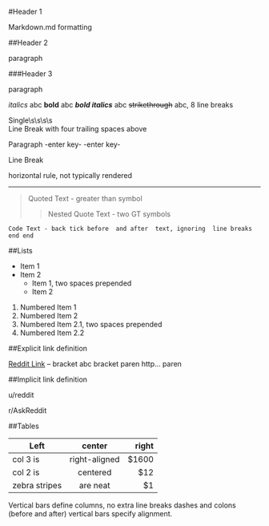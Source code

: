 #Header 1

  Markdown.md formatting

##Header 2

  paragraph

###Header 3

  paragraph

*italics*
 abc 
**bold**
 abc 
***bold italics***
 abc 
~~strikethrough~~
 abc, 8 line breaks

Single\s\s\s\s    
Line Break with four trailing spaces above

Paragraph -enter key- -enter key-

Line Break

horizontal rule, not typically rendered 
***

> Quoted Text - greater than symbol
>> Nested Quote Text - two GT symbols

`Code Text - back tick before 
   and after 
   text, ignoring 
     line breaks
   end
end`

##Lists

* Item 1
* Item 2
  + Item 1, two spaces prepended
  + Item 2 

1. Numbered Item 1
2. Numbered Item 2
 1. Numbered Item 2.1, two spaces prepended
 2. Numbered Item 2.2 

##Explicit link definition

[Reddit Link](http://reddit.com) – bracket abc bracket paren http... paren

##Implicit link definition

u/reddit

r/AskReddit

##Tables

| Left          | center        | right |
| ------------- |:-------------:| -----:|
| col 3 is      | right-aligned | $1600 |
| col 2 is      | centered      |   $12 |
| zebra stripes | are neat      |    $1 |

Vertical bars define columns, 
no extra line breaks
dashes and colons (before and after) 
vertical bars specify alignment.

